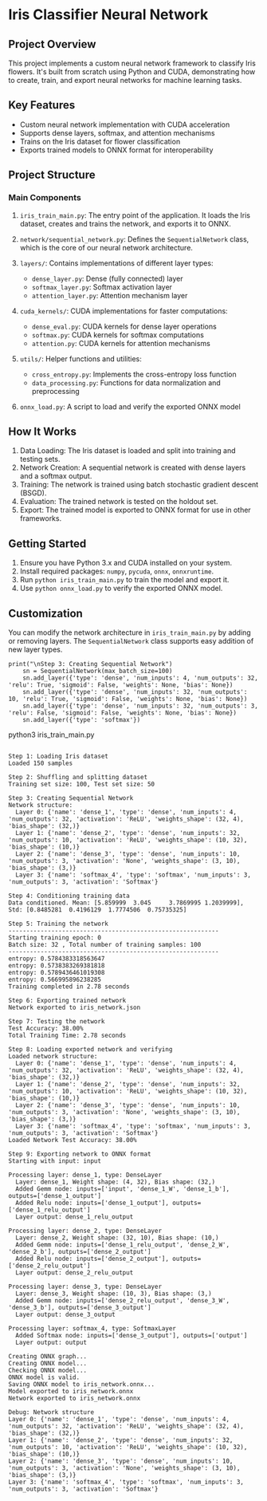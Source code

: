 # Iris Classifier Neural Network

## Project Overview

This project implements a custom neural network framework to classify Iris flowers. It's built from scratch using Python and CUDA, demonstrating how to create, train, and export neural networks for machine learning tasks.

## Key Features

- Custom neural network implementation with CUDA acceleration
- Supports dense layers, softmax, and attention mechanisms
- Trains on the Iris dataset for flower classification
- Exports trained models to ONNX format for interoperability

## Project Structure

### Main Components

1. `iris_train_main.py`: The entry point of the application. It loads the Iris dataset, creates and trains the network, and exports it to ONNX.

2. `network/sequential_network.py`: Defines the `SequentialNetwork` class, which is the core of our neural network architecture.

3. `layers/`: Contains implementations of different layer types:
   - `dense_layer.py`: Dense (fully connected) layer
   - `softmax_layer.py`: Softmax activation layer
   - `attention_layer.py`: Attention mechanism layer

4. `cuda_kernels/`: CUDA implementations for faster computations:
   - `dense_eval.py`: CUDA kernels for dense layer operations
   - `softmax.py`: CUDA kernels for softmax computations
   - `attention.py`: CUDA kernels for attention mechanisms

5. `utils/`: Helper functions and utilities:
   - `cross_entropy.py`: Implements the cross-entropy loss function
   - `data_processing.py`: Functions for data normalization and preprocessing

6. `onnx_load.py`: A script to load and verify the exported ONNX model

## How It Works

1. Data Loading: The Iris dataset is loaded and split into training and testing sets.
2. Network Creation: A sequential network is created with dense layers and a softmax output.
3. Training: The network is trained using batch stochastic gradient descent (BSGD).
4. Evaluation: The trained network is tested on the holdout set.
5. Export: The trained model is exported to ONNX format for use in other frameworks.

## Getting Started

1. Ensure you have Python 3.x and CUDA installed on your system.
2. Install required packages: `numpy`, `pycuda`, `onnx`, `onnxruntime`.
3. Run `python iris_train_main.py` to train the model and export it.
4. Use `python onnx_load.py` to verify the exported ONNX model.

## Customization

You can modify the network architecture in `iris_train_main.py` by adding or removing layers. The `SequentialNetwork` class supports easy addition of new layer types.

```
print("\nStep 3: Creating Sequential Network")
    sn = SequentialNetwork(max_batch_size=100)
    sn.add_layer({'type': 'dense', 'num_inputs': 4, 'num_outputs': 32, 'relu': True, 'sigmoid': False, 'weights': None, 'bias': None})
    sn.add_layer({'type': 'dense', 'num_inputs': 32, 'num_outputs': 10, 'relu': True, 'sigmoid': False, 'weights': None, 'bias': None})
    sn.add_layer({'type': 'dense', 'num_inputs': 32, 'num_outputs': 3, 'relu': False, 'sigmoid': False, 'weights': None, 'bias': None})
    sn.add_layer({'type': 'softmax'})
```




python3 iris_train_main.py
```

Step 1: Loading Iris dataset
Loaded 150 samples

Step 2: Shuffling and splitting dataset
Training set size: 100, Test set size: 50

Step 3: Creating Sequential Network
Network structure:
  Layer 0: {'name': 'dense_1', 'type': 'dense', 'num_inputs': 4, 'num_outputs': 32, 'activation': 'ReLU', 'weights_shape': (32, 4), 'bias_shape': (32,)}
  Layer 1: {'name': 'dense_2', 'type': 'dense', 'num_inputs': 32, 'num_outputs': 10, 'activation': 'ReLU', 'weights_shape': (10, 32), 'bias_shape': (10,)}
  Layer 2: {'name': 'dense_3', 'type': 'dense', 'num_inputs': 10, 'num_outputs': 3, 'activation': 'None', 'weights_shape': (3, 10), 'bias_shape': (3,)}
  Layer 3: {'name': 'softmax_4', 'type': 'softmax', 'num_inputs': 3, 'num_outputs': 3, 'activation': 'Softmax'}

Step 4: Conditioning training data
Data conditioned. Mean: [5.859999  3.045     3.7869995 1.2039999], Std: [0.8485281  0.4196129  1.7774506  0.75735325]

Step 5: Training the network
-----------------------------------------------------------
Starting training epoch: 0
Batch size: 32 , Total number of training samples: 100
-----------------------------------------------------------
entropy: 0.5784383318563647
entropy: 0.5738383269381818
entropy: 0.5789436461019308
entropy: 0.566995896238285
Training completed in 2.78 seconds

Step 6: Exporting trained network
Network exported to iris_network.json

Step 7: Testing the network
Test Accuracy: 38.00%
Total Training Time: 2.78 seconds

Step 8: Loading exported network and verifying
Loaded network structure:
  Layer 0: {'name': 'dense_1', 'type': 'dense', 'num_inputs': 4, 'num_outputs': 32, 'activation': 'ReLU', 'weights_shape': (32, 4), 'bias_shape': (32,)}
  Layer 1: {'name': 'dense_2', 'type': 'dense', 'num_inputs': 32, 'num_outputs': 10, 'activation': 'ReLU', 'weights_shape': (10, 32), 'bias_shape': (10,)}
  Layer 2: {'name': 'dense_3', 'type': 'dense', 'num_inputs': 10, 'num_outputs': 3, 'activation': 'None', 'weights_shape': (3, 10), 'bias_shape': (3,)}
  Layer 3: {'name': 'softmax_4', 'type': 'softmax', 'num_inputs': 3, 'num_outputs': 3, 'activation': 'Softmax'}
Loaded Network Test Accuracy: 38.00%

Step 9: Exporting network to ONNX format
Starting with input: input

Processing layer: dense_1, type: DenseLayer
  Layer: dense_1, Weight shape: (4, 32), Bias shape: (32,)
  Added Gemm node: inputs=['input', 'dense_1_W', 'dense_1_b'], outputs=['dense_1_output']
  Added Relu node: inputs=['dense_1_output'], outputs=['dense_1_relu_output']
  Layer output: dense_1_relu_output

Processing layer: dense_2, type: DenseLayer
  Layer: dense_2, Weight shape: (32, 10), Bias shape: (10,)
  Added Gemm node: inputs=['dense_1_relu_output', 'dense_2_W', 'dense_2_b'], outputs=['dense_2_output']
  Added Relu node: inputs=['dense_2_output'], outputs=['dense_2_relu_output']
  Layer output: dense_2_relu_output

Processing layer: dense_3, type: DenseLayer
  Layer: dense_3, Weight shape: (10, 3), Bias shape: (3,)
  Added Gemm node: inputs=['dense_2_relu_output', 'dense_3_W', 'dense_3_b'], outputs=['dense_3_output']
  Layer output: dense_3_output

Processing layer: softmax_4, type: SoftmaxLayer
  Added Softmax node: inputs=['dense_3_output'], outputs=['output']
  Layer output: output

Creating ONNX graph...
Creating ONNX model...
Checking ONNX model...
ONNX model is valid.
Saving ONNX model to iris_network.onnx...
Model exported to iris_network.onnx
Network exported to iris_network.onnx

Debug: Network structure
Layer 0: {'name': 'dense_1', 'type': 'dense', 'num_inputs': 4, 'num_outputs': 32, 'activation': 'ReLU', 'weights_shape': (32, 4), 'bias_shape': (32,)}
Layer 1: {'name': 'dense_2', 'type': 'dense', 'num_inputs': 32, 'num_outputs': 10, 'activation': 'ReLU', 'weights_shape': (10, 32), 'bias_shape': (10,)}
Layer 2: {'name': 'dense_3', 'type': 'dense', 'num_inputs': 10, 'num_outputs': 3, 'activation': 'None', 'weights_shape': (3, 10), 'bias_shape': (3,)}
Layer 3: {'name': 'softmax_4', 'type': 'softmax', 'num_inputs': 3, 'num_outputs': 3, 'activation': 'Softmax'}

```

